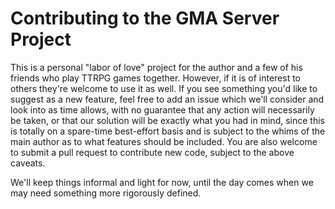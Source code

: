 # Contributing to the GMA Server Project
This is a personal "labor of love" project for the author and a few of his friends who play TTRPG games together. However, if it is of interest to others they're welcome to use it as well.
If you see something you'd like to suggest as a new feature, feel free to add an issue which we'll consider and look into as time allows, with no guarantee that any action will necessarily be taken, or that our solution will be exactly what you had in mind, since this is totally on a spare-time best-effort basis and is subject to the whims of the main author as to what features should be included.
You are also welcome to submit a pull request to contribute new code, subject to the above caveats.

We'll keep things informal and light for now, until the day comes when we may need something more rigorously defined.
